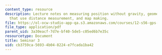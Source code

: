 ```yaml
---
content_type: resource
description: Lecture notes on measuring position without gravity, geometric systems
  that use distance measurement, and map making.
file: https://ol-ocw-studio-app-qa.s3.amazonaws.com/courses/12-s56-gps-where-are-you-fall-2008/cb3759ca56934b048224e7fcada1ba42_12s56_sem03.pdf
file_type: application/pdf
parent_uid: 3a30eacf-7d7e-bf40-5de5-c05ed6b7e35c
resourcetype: Document
title: Seminar 3
uid: cb3759ca-5693-4b04-8224-e7fcada1ba42
---
```

